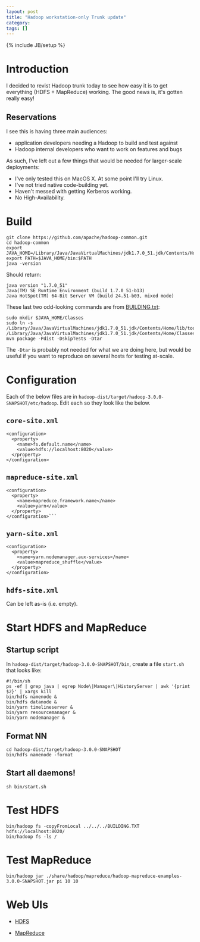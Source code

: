 ```yaml
---
layout: post
title: "Hadoop workstation-only Trunk update"
category: 
tags: []
---
```

{% include JB/setup %}

# Introduction

I decided to revist Hadoop trunk today to see how easy it is to get
everything (HDFS + MapReduce) working. The good news is, it's gotten
really easy!

## Reservations

I see this is having three main audiences:
- application developers needing a Hadoop to build and test against
- Hadoop internal developers who want to work on features and bugs

As such, I've left out a few things that would be needed for
larger-scale deployments:

- I've only tested this on MacOS X. At some point I'll try Linux.
- I've not tried native code-building yet.
- Haven't messed with getting Kerberos working.
- No High-Availability.

# Build
  
    git clone https://github.com/apache/hadoop-common.git
    cd hadoop-common
    export JAVA_HOME=/Library/Java/JavaVirtualMachines/jdk1.7.0_51.jdk/Contents/Home
    export PATH=$JAVA_HOME/bin:$PATH
    java -version

Should return:
   
    java version "1.7.0_51"
    Java(TM) SE Runtime Environment (build 1.7.0_51-b13)
    Java HotSpot(TM) 64-Bit Server VM (build 24.51-b03, mixed mode)

These last two odd-looking commands are from
[BUILDING.txt](https://github.com/apache/hadoop-common/blob/a1bb521c766895fadd507ea1147c6cb935da07c4/BUILDING.txt):
	   
    sudo mkdir $JAVA_HOME/Classes
    sudo ln -s /Library/Java/JavaVirtualMachines/jdk1.7.0_51.jdk/Contents/Home/lib/tools.jar /Library/Java/JavaVirtualMachines/jdk1.7.0_51.jdk/Contents/Home/Classes/classes.jar
    mvn package -Pdist -DskipTests -Dtar

The ```-Dtar``` is probably not needed for what we are doing here, but
would be useful if you want to reproduce on several hosts for testing at-scale.

# Configuration

Each of the below files are in
```hadoop-dist/target/hadoop-3.0.0-SNAPSHOT/etc/hadoop```. Edit each
so they look like the below.

## ```core-site.xml```

    <configuration>
      <property>
        <name>fs.default.name</name>
        <value>hdfs://localhost:8020</value>
      </property>
    </configuration>


## ```mapreduce-site.xml```

    <configuration>
      <property>
        <name>mapreduce.framework.name</name>
        <value>yarn</value>
      </property>
    </configuration>```

## ```yarn-site.xml```

    <configuration>
      <property>
        <name>yarn.nodemanager.aux-services</name>
        <value>mapreduce_shuffle</value>
      </property>
    </configuration>

## ```hdfs-site.xml```

Can be left as-is (i.e. empty).

# Start HDFS and MapReduce

## Startup script

In ```hadoop-dist/target/hadoop-3.0.0-SNAPSHOT/bin```, create a file
```start.sh``` that looks like:

    #!/bin/sh
    ps -ef | grep java | egrep Node\|Manager\|HistoryServer | awk '{print $2}' | xargs kill
    bin/hdfs namenode &
    bin/hdfs datanode &
    bin/yarn timelineserver &
    bin/yarn resourcemanager &
    bin/yarn nodemanager &

## Format NN

    cd hadoop-dist/target/hadoop-3.0.0-SNAPSHOT           
    bin/hdfs namenode -format

## Start all daemons!

    sh bin/start.sh

# Test HDFS

    bin/hadoop fs -copyFromLocal ../../../BUILDING.TXT hdfs://localhost:8020/
    bin/hadoop fs -ls /

# Test MapReduce

    bin/hadoop jar ./share/hadoop/mapreduce/hadoop-mapreduce-examples-3.0.0-SNAPSHOT.jar pi 10 10

# Web UIs

- [HDFS](http://localhost:50070)

- [MapReduce](http://localhost:8088)

